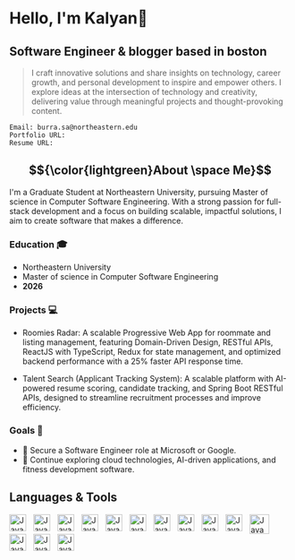 # Hello, I'm Kalyan👋


## Software Engineer & blogger based in boston
> I craft innovative solutions and share insights on technology, career growth, and personal development to inspire and empower others.
> I explore ideas at the intersection of technology and creativity, delivering value through meaningful projects and thought-provoking content.

```
Email: burra.sa@northeastern.edu
Portfolio URL:
Resume URL:
```

## $${\color{lightgreen}About \space Me}$$

I'm a Graduate Student at Northeastern University, pursuing Master of science in Computer Software Engineering. With a strong passion for full-stack development and a focus on building scalable, impactful solutions, I aim to create software that makes a difference.

### Education 🎓
- Northeastern University
- Master of science in Computer Software Engineering
- **2026**


### Projects 💻
<!--- Recipe Finder Application:
A web application aimed at helping international students easily find recipes and manage their food arrangements. It includes features like ingredient-based searches and personalized recipe recommendations. --->

- Roomies Radar: A scalable Progressive Web App for roommate and listing management, featuring Domain-Driven Design, RESTful APIs, ReactJS with TypeScript, Redux for state management, and optimized backend performance with a 25% faster API response time.

- Talent Search (Applicant Tracking System): A scalable platform with AI-powered resume scoring, candidate tracking, and Spring Boot RESTful APIs, designed to streamline recruitment processes and improve efficiency.


### Goals 🌟
- 🚀 Secure a Software Engineer role at Microsoft or Google.
- 🌱 Continue exploring cloud technologies, AI-driven applications, and fitness development software.

<!---
Sai9700128/Sai9700128 is a ✨ special ✨ repository because its `README.md` (this file) appears on your GitHub profile.
You can click the Preview link to take a look at your changes.
--->


## Languages & Tools

<img align="left" alt="Java" width="30px" style="padding-right:10px;" src="https://cdn.jsdelivr.net/gh/devicons/devicon/icons/java/java-original.svg" />
<img align="left" alt="Java" width="30px" style="padding-right:10px;" src="https://cdn.jsdelivr.net/gh/devicons/devicon/icons/spring/spring-original-wordmark.svg" />
<img align="left" alt="Java" width="30px" style="padding-right:10px;" src="https://cdn.jsdelivr.net/gh/devicons/devicon/icons/flutter/flutter-original.svg" />
<img align="left" alt="Java" width="30px" style="padding-right:10px;" src="https://cdn.jsdelivr.net/gh/devicons/devicon/icons/androidstudio/androidstudio-original.svg" />
<img align="left" alt="Java" width="30px" style="padding-right:10px;" src="https://cdn.jsdelivr.net/gh/devicons/devicon/icons/canva/canva-original.svg" />
<img align="left" alt="Java" width="30px" style="padding-right:10px;" src="https://cdn.jsdelivr.net/gh/devicons/devicon/icons/chrome/chrome-original.svg" />
<img align="left" alt="Java" width="30px" style="padding-right:10px;" src="https://cdn.jsdelivr.net/gh/devicons/devicon/icons/css3/css3-original-wordmark.svg" />
<img align="left" alt="Java" width="30px" style="padding-right:10px;" src="https://cdn.jsdelivr.net/gh/devicons/devicon/icons/dart/dart-original.svg" />
          
<img align="left" alt="Java" width="30px" style="padding-right:10px;" src="https://cdn.jsdelivr.net/gh/devicons/devicon/icons/docker/docker-original-wordmark.svg" />
<img align="left" alt="Java" width="30px" style="padding-right:10px;" src="https://cdn.jsdelivr.net/gh/devicons/devicon/icons/html5/html5-original-wordmark.svg" />
<img align="left" alt="Java" width="35px" style="padding-right:10px;" src="https://cdn.jsdelivr.net/gh/devicons/devicon/icons/linux/linux-original.svg" />
<img align="left" alt="Java" width="30px" style="padding-right:10px;" src="https://cdn.jsdelivr.net/gh/devicons/devicon/icons/mysql/mysql-original-wordmark.svg" />
<img align="left" alt="Java" width="30px" style="padding-right:10px;" src="https://cdn.jsdelivr.net/gh/devicons/devicon/icons/vscode/vscode-original-wordmark.svg" />
<img align="left" alt="Java" width="30px" style="padding-right:10px;" src="https://cdn.jsdelivr.net/gh/devicons/devicon/icons/python/python-original.svg" />
          
